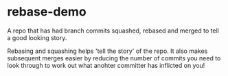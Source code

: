 # rebase-demo

A repo that has had branch commits squashed, rebased and merged to tell a good looking story.

Rebasing and squashing helps 'tell the story' of the repo. It also makes subsequent merges easier by reducing the number of commits you need to look through to work out what anohter committer has inflicted on you!
